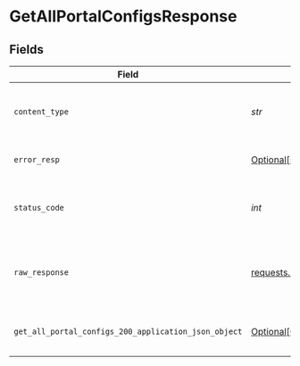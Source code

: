 # GetAllPortalConfigsResponse


## Fields

| Field                                                                                                               | Type                                                                                                                | Required                                                                                                            | Description                                                                                                         |
| ------------------------------------------------------------------------------------------------------------------- | ------------------------------------------------------------------------------------------------------------------- | ------------------------------------------------------------------------------------------------------------------- | ------------------------------------------------------------------------------------------------------------------- |
| `content_type`                                                                                                      | *str*                                                                                                               | :heavy_check_mark:                                                                                                  | HTTP response content type for this operation                                                                       |
| `error_resp`                                                                                                        | [Optional[shared.ErrorResp]](../../models/shared/errorresp.md)                                                      | :heavy_minus_sign:                                                                                                  | Could not authenticate the user                                                                                     |
| `status_code`                                                                                                       | *int*                                                                                                               | :heavy_check_mark:                                                                                                  | HTTP response status code for this operation                                                                        |
| `raw_response`                                                                                                      | [requests.Response](https://requests.readthedocs.io/en/latest/api/#requests.Response)                               | :heavy_minus_sign:                                                                                                  | Raw HTTP response; suitable for custom response parsing                                                             |
| `get_all_portal_configs_200_application_json_object`                                                                | [Optional[GetAllPortalConfigs200ApplicationJSON]](../../models/operations/getallportalconfigs200applicationjson.md) | :heavy_minus_sign:                                                                                                  | All portal configs retrieved successfully.                                                                          |